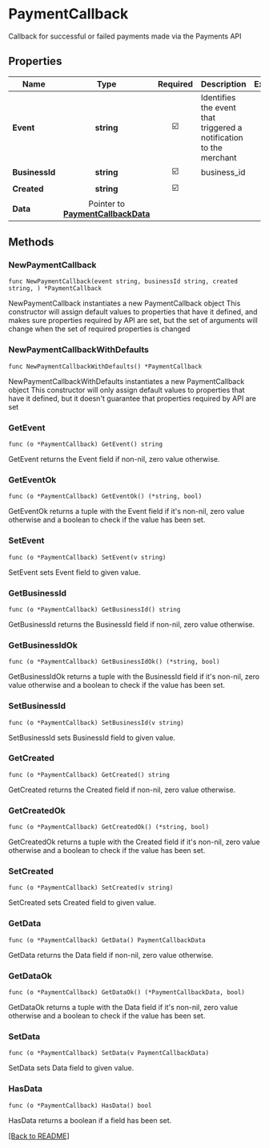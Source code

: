 # PaymentCallback
Callback for successful or failed payments made via the Payments API

## Properties
| Name | Type | Required | Description | Examples |
|------------|:-------------:|:-------------:|-------------|:-------------:|
| **Event** | **string** | ☑️ | Identifies the event that triggered a notification to the merchant |  |
| **BusinessId** | **string** | ☑️ | business_id |  |
| **Created** | **string** | ☑️ |  |  |
| **Data** | Pointer to [**PaymentCallbackData**](PaymentCallbackData.md) |  |  |  |

## Methods

### NewPaymentCallback

`func NewPaymentCallback(event string, businessId string, created string, ) *PaymentCallback`

NewPaymentCallback instantiates a new PaymentCallback object
This constructor will assign default values to properties that have it defined,
and makes sure properties required by API are set, but the set of arguments
will change when the set of required properties is changed

### NewPaymentCallbackWithDefaults

`func NewPaymentCallbackWithDefaults() *PaymentCallback`

NewPaymentCallbackWithDefaults instantiates a new PaymentCallback object
This constructor will only assign default values to properties that have it defined,
but it doesn't guarantee that properties required by API are set

### GetEvent

`func (o *PaymentCallback) GetEvent() string`

GetEvent returns the Event field if non-nil, zero value otherwise.

### GetEventOk

`func (o *PaymentCallback) GetEventOk() (*string, bool)`

GetEventOk returns a tuple with the Event field if it's non-nil, zero value otherwise
and a boolean to check if the value has been set.

### SetEvent

`func (o *PaymentCallback) SetEvent(v string)`

SetEvent sets Event field to given value.


### GetBusinessId

`func (o *PaymentCallback) GetBusinessId() string`

GetBusinessId returns the BusinessId field if non-nil, zero value otherwise.

### GetBusinessIdOk

`func (o *PaymentCallback) GetBusinessIdOk() (*string, bool)`

GetBusinessIdOk returns a tuple with the BusinessId field if it's non-nil, zero value otherwise
and a boolean to check if the value has been set.

### SetBusinessId

`func (o *PaymentCallback) SetBusinessId(v string)`

SetBusinessId sets BusinessId field to given value.


### GetCreated

`func (o *PaymentCallback) GetCreated() string`

GetCreated returns the Created field if non-nil, zero value otherwise.

### GetCreatedOk

`func (o *PaymentCallback) GetCreatedOk() (*string, bool)`

GetCreatedOk returns a tuple with the Created field if it's non-nil, zero value otherwise
and a boolean to check if the value has been set.

### SetCreated

`func (o *PaymentCallback) SetCreated(v string)`

SetCreated sets Created field to given value.


### GetData

`func (o *PaymentCallback) GetData() PaymentCallbackData`

GetData returns the Data field if non-nil, zero value otherwise.

### GetDataOk

`func (o *PaymentCallback) GetDataOk() (*PaymentCallbackData, bool)`

GetDataOk returns a tuple with the Data field if it's non-nil, zero value otherwise
and a boolean to check if the value has been set.

### SetData

`func (o *PaymentCallback) SetData(v PaymentCallbackData)`

SetData sets Data field to given value.

### HasData

`func (o *PaymentCallback) HasData() bool`

HasData returns a boolean if a field has been set.


[[Back to README]](../../README.md)


